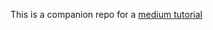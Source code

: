 This is a 
companion repo
for a [medium tutorial](https://stevenpcurtis.medium.com/localize-swift-tutorial-979f5269b61d)
